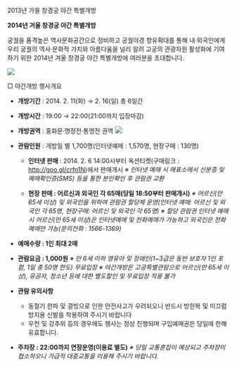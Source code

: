 2013년 가을 창경궁 야간 특별개방

**2014년 겨울 창경궁 야간 특별개방**

궁궐을 품격높은 역사문화공간으로 정비하고 궁궐야경 향유확대를 통해 내·외국인에게 우리 궁궐의 역사·문화적 가치와 아름다움을 널리 알려 고궁의 관광자원 활성화에 기여하기 위한 2014년 겨울 창경궁 야간 특별개방에 여러분을 초대합니다.

![](http://imageshack.com/a/img812/7389/i9f5.jpg)

□ 야간개방 행사개요
- **개방기간** : 2014. 2. 11(화) → 2. 16(일) 총 6일간
- **개방시간** : 19:00 → 22:00(21:00까지 입장마감)
- **개방권역** : 홍화문·명정전·통명전 권역
![](http://imageshack.com/a/img191/6423/zmt3.jpg)
- **관람인원** : 개방일 별 1,700명(인터넷예매 : 1,570명, 현장구매 : 130명)

  - **인터넷 판매** : 2014. 2. 6 14:00시부터 옥션티켓(구매링크 : <http://goo.gl/crfn1N>)에서 판매개시
  *※ 인터넷 예매 시 매표소에서 신분증 및 예매확인증(SMS) 등을 통한 본인확인 후 관람권 교환*

  - **현장 판매 : 어르신과 외국인 각 65매(당일 18:50부터 판매개시)**
  *※ 어르신(만 65세 이상) 및 외국인을 위하여 관람권 할당제 운영(인터넷 예매: 어르신 및 외국인 각 65명, 현장구매: 어르신 및 외국인 각 65명)*
  *※ 할당 관람권 인터넷 예매 시 어르신(만 65세 이상)은 인터넷예매 및 전화예매가 가능하고 외국인은 전화예매만 가능(문의전화 : 1566-1369)*

- **예매수량 : 1인 최대 2매**
- **관람요금 : 1,000원**
  *※ 만 6세 이하 영유아 및 장애인(1~3급은 동반 보호자 1인 포함, 1일 총 50명 한도) 무료입장*
  *※ 야간개방은 고궁특별관람으로 어르신(만 65세 이상), 유공자, 청소년 등에 대한 별도할인 및 무료입장 적용 불가*

- **관람 유의사항**
  - 동절기 한파 및 결빙으로 인한 안전사고가 우려되오니 반드시 방한복 및 미끄럼 방지용 신발을 착용하여 주시기 바랍니다
  - 우천 및 강추위 등의 경우에도 행사는 정상 진행되며 구입예매권은 당일에 한해 유효합니다.

- **주차장 : 22:00까지 연장운영(이용료 별도)**
  *※ 당일 교통혼잡이 예상되고 주차장이 협소하오니 가급적 대중교통을 이용해 주시기 바랍니다.*